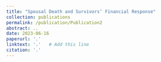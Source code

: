 ```yaml
---
title: "Spousal Death and Survivors’ Financial Response"
collection: publications
permalink: /publication/Publication2
abstract: ..
date: 2023-06-16
paperurl: '.'
linktext: '.'   # Add this line
citation: '.'
---
```

